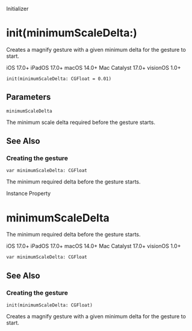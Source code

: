 Initializer

# init(minimumScaleDelta:)

Creates a magnify gesture with a given minimum delta for the gesture to start.

iOS 17.0+  iPadOS 17.0+  macOS 14.0+  Mac Catalyst 17.0+  visionOS 1.0+

    
    
    init(minimumScaleDelta: CGFloat = 0.01)

##  Parameters

`minimumScaleDelta`

    

The minimum scale delta required before the gesture starts.

## See Also

### Creating the gesture

`var minimumScaleDelta: CGFloat`

The minimum required delta before the gesture starts.

Instance Property

# minimumScaleDelta

The minimum required delta before the gesture starts.

iOS 17.0+  iPadOS 17.0+  macOS 14.0+  Mac Catalyst 17.0+  visionOS 1.0+

    
    
    var minimumScaleDelta: CGFloat

## See Also

### Creating the gesture

`init(minimumScaleDelta: CGFloat)`

Creates a magnify gesture with a given minimum delta for the gesture to start.

